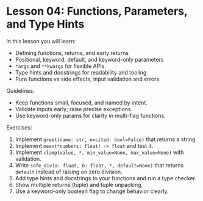 # Lesson 04: Functions, Parameters, and Type Hints

In this lesson you will learn:
- Defining functions, returns, and early returns
- Positional, keyword, default, and keyword-only parameters
- `*args` and `**kwargs` for flexible APIs
- Type hints and docstrings for readability and tooling
- Pure functions vs side effects, input validation and errors

Guidelines:
- Keep functions small, focused, and named by intent.
- Validate inputs early; raise precise exceptions.
- Use keyword-only params for clarity in multi-flag functions.

Exercises:
1) Implement `greet(name: str, excited: bool=False)` that returns a string.
2) Implement `mean(*numbers: float) -> float` and test it.
3) Implement `clamp(value, *, min_value=None, max_value=None)` with validation.
4) Write `safe_div(a: float, b: float, *, default=None)` that returns `default` instead of raising on zero division.
5) Add type hints and docstrings to your functions and run a type checker.
6) Show multiple returns (tuple) and tuple unpacking.
7) Use a keyword-only boolean flag to change behavior clearly.
